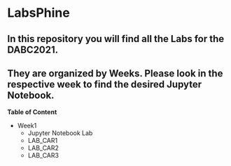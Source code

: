 # LabsPhine

In this repository you will find all the Labs for the DABC2021.
---

They are organized by Weeks. Please look in the respective week to find the desired Jupyter Notebook.
---


**Table of Content**
- Week1
  - Jupyter Notebook Lab
  - LAB_CAR1
  - LAB_CAR2
  - LAB_CAR3
